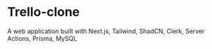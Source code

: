 # Trello-clone
A web application built with Next.js, Tailwind, ShadCN, Clerk, Server Actions, Prisma, MySQL
